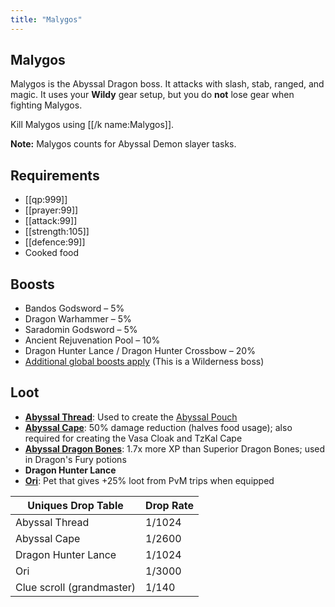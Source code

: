 ```yaml
---
title: "Malygos"
---
```


## Malygos

Malygos is the Abyssal Dragon boss. It attacks with slash, stab, ranged, and magic. It uses your **Wildy** gear setup, but you do **not** lose gear when fighting Malygos.

Kill Malygos using [[/k name\:Malygos]].

**Note:** Malygos counts for Abyssal Demon slayer tasks.

## Requirements

- [[qp:999]]
- [[prayer:99]]
- [[attack:99]]
- [[strength:105]]
- [[defence:99]]
- Cooked food

## Boosts

- Bandos Godsword – 5%
- Dragon Warhammer – 5%
- Saradomin Godsword – 5%
- Ancient Rejuvenation Pool – 10%
- Dragon Hunter Lance / Dragon Hunter Crossbow – 20%
- [Additional global boosts apply](../../skills/combat-skills.md#boosts) (This is a Wilderness boss)

## Loot

- [**Abyssal Thread**](../../skills/runecraft.md): Used to create the [Abyssal Pouch](../../skills/runecraft.md#custom-content-and-boosts)
- [**Abyssal Cape**](../../custom-items/equippables/#abyssal-equipment): 50% damage reduction (halves food usage); also required for creating the Vasa Cloak and TzKal Cape
- [**Abyssal Dragon Bones**](../../skills/prayer.md): 1.7x more XP than Superior Dragon Bones; used in Dragon's Fury potions
- **Dragon Hunter Lance**
- [**Ori**](../../custom-items/pets.md#resource-gathering-and-loot-effecting-pets): Pet that gives +25% loot from PvM trips when equipped

| **Uniques Drop Table**    | **Drop Rate** |
| ------------------------- | ------------- |
| Abyssal Thread            | 1/1024        |
| Abyssal Cape              | 1/2600        |
| Dragon Hunter Lance       | 1/1024        |
| Ori                       | 1/3000        |
| Clue scroll (grandmaster) | 1/140         |
